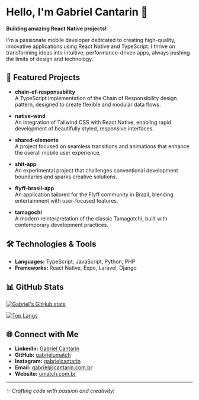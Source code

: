 # Hello, I'm Gabriel Cantarin 👋

**Building amazing React Native projects!**

I'm a passionate mobile developer dedicated to creating high-quality, innovative applications using React Native and TypeScript. I thrive on transforming ideas into intuitive, performance-driven apps, always pushing the limits of design and technology.

## 🚀 Featured Projects

- **chain-of-responsability**  
  A TypeScript implementation of the Chain of Responsibility design pattern, designed to create flexible and modular data flows.

- **native-wind**  
  An integration of Tailwind CSS with React Native, enabling rapid development of beautifully styled, responsive interfaces.

- **shared-elements**  
  A project focused on seamless transitions and animations that enhance the overall mobile user experience.

- **shit-app**  
  An experimental project that challenges conventional development boundaries and sparks creative solutions.

- **flyff-brasil-app**  
  An application tailored for the Flyff community in Brazil, blending entertainment with user-focused features.

- **tamagochi**  
  A modern reinterpretation of the classic Tamagotchi, built with contemporary development practices.

## 🛠 Technologies & Tools

- **Languages:** TypeScript, JavaScript, Python, PHP
- **Frameworks:** React Native, Expo, Laravel, Django

## 📊 GitHub Stats

[![Gabriel's GitHub stats](https://github-readme-stats.vercel.app/api?username=gabrielumatch&show_icons=true&theme=radical&cache_seconds=60)](https://github.com/gabrielumatch)

[![Top Langs](https://github-readme-stats.vercel.app/api/top-langs/?username=gabrielumatch)](https://github.com/gabrielumatch/github-readme-stats)

## 🌐 Connect with Me

- **LinkedIn:** [Gabriel Cantarin](https://www.linkedin.com/in/gabrielcantarin)  
- **GitHub:** [gabrielumatch](https://github.com/gabrielumatch)  
- **Instagram:** [gabrielcantarin](https://instagram.com/gabrielcantarin)  
- **Email:** [gabriel@cantarin.com.br](mailto:gabriel@cantarin.com.br)  
- **Website:** [umatch.com.br](https://umatch.com.br)

---

✨ _Crafting code with passion and creativity!_
